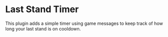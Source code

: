# Last Stand Timer

This plugin adds a simple timer using game messages to keep track of how long your last stand is on cooldown.